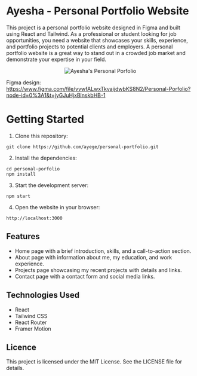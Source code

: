 # Ayesha - Personal Portfolio Website

This project is a personal portfolio website designed in Figma and built using React and Tailwind. As a professional or student looking for job opportunities, you need a website that showcases your skills, experience, and portfolio projects to potential clients and employers. A personal portfolio website is a great way to stand out in a crowded job market and demonstrate your expertise in your field.

<p align="center">
  <img src="https://user-images.githubusercontent.com/43933845/228845258-b80e7d63-d00f-454f-887c-ca0905e6946c.png" alt="Ayesha's Personal Porfolio"/>
</p>

Figma design:
https://www.figma.com/file/vvwfALwxTkvaijdwbKS8N2/Personal-Porfolio?node-id=0%3A1&t=jyGJuHjxBlnskbHB-1

# Getting Started

1. Clone this repository:

`git clone https://github.com/ayege/personal-portfolio.git`

2. Install the dependencies:

`cd personal-porfolio` <br />
`npm install`

3. Start the development server:

`npm start`

4. Open the website in your browser:

`http://localhost:3000`


## Features

- Home page with a brief introduction, skills, and a call-to-action section.
- About page with information about me, my education, and work experience.
- Projects page showcasing my recent projects with details and links.
- Contact page with a contact form and social media links.

## Technologies Used

- React
- Tailwind CSS
- React Router
- Framer Motion

## Licence

This project is licensed under the MIT License. See the LICENSE file for details.
